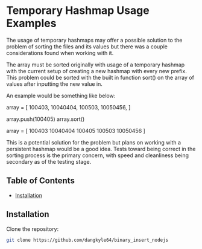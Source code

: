 # Temporary Hashmap Usage Examples

The usage of temporary hashmaps may offer a possible solution to the problem of sorting the files and its values but there was a couple considerations found when working with it.

The array must be sorted originally with usage of a temporary hashmap with the current setup of creating a new hashmap with every new prefix. This problem could be sorted with the built in function sort() on the array of values after inputting the new value in.

An example would be something like below:

array = [
    100403,
    10040404,
    100503,
    10050456,
]

array.push(100405)
array.sort()

array = [
    100403
    10040404
    100405
    100503
    10050456
]

This is a potential solution for the problem but plans on working with a persistent hashmap would be a good idea. Tests toward being correct in the sorting process is the primary concern, with speed and cleanliness being secondary as of the testing stage.

## Table of Contents
- [Installation](#installation)

## Installation

Clone the repository:
   ```bash
   git clone https://github.com/dangkyle64/binary_insert_nodejs
   ```
